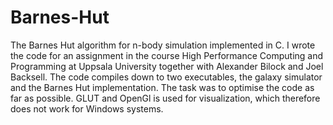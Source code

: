 # Barnes-Hut

The Barnes Hut algorithm for n-body simulation implemented in C. I wrote the code for an assignment in the course High Performance Computing and Programming at Uppsala University together with Alexander Bilock and Joel Backsell. The code compiles down to two executables, the galaxy simulator and the Barnes Hut implementation. The task was to optimise the code as far as possible. GLUT and OpenGl is used for visualization, which therefore does not work for Windows systems. 
